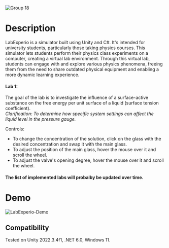 ![Group 18](https://github.com/helenochcka/LabExperio/assets/114440485/4c5ea83c-3a8f-4535-a9ea-ea61e51aa33a)


# Description
LabExperio is a simulator built using Unity and C#. It's intended for university students, particularly those taking physics courses. This simulator lets students perform their physics class experiments on a computer, creating a virtual lab environment. Through this virtual lab, students can engage with and explore various physics phenomena, freeing them from the need to share outdated physical equipment and enabling a more dynamic learning experience.


#### Lab 1:
The goal of the lab is to investigate the influence of a surface-active substance on the free energy per unit surface of a liquid (surface tension coefficient).    
*Clarification: To determine how specific system settings can affect the liquid level in the pressure gauge.*

Controls: 
- To change the concentration of the solution, click on the glass with the desired concentration and swap it with the main glass.
- To adjust the position of the main glass, hover the mouse over it and scroll the wheel.
- To adjust the valve's opening degree, hover the mouse over it and scroll the wheel.


#### The list of implemented labs will probalby be updated over time.


# Demo
![LabExperio-Demo](https://github.com/helenochcka/LabExperio/assets/114440485/829e1431-8ca8-4abf-9e56-f5855dfb041d)


## Compatibility
Tested on Unity 2022.3.4f1, .NET 6.0, Windows 11.
